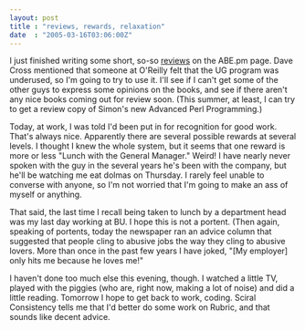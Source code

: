 ```yaml
---
layout: post
title : "reviews, rewards, relaxation"
date  : "2005-03-16T03:06:00Z"
---
```

I just finished writing some short, so-so <a href='http://abe-pm.manxome.org/wiki/index.cgi?BookLibrary'>reviews</a> on the ABE.pm page.  Dave Cross mentioned that someone at O'Reilly felt that the UG program was underused, so I'm going to try to use it.  I'll see if I can't get some of the other guys to express some opinions on the books, and see if there aren't any nice books coming out for review soon.  (This summer, at least, I can try to get a review copy of Simon's new Advanced Perl Programming.)

Today, at work, I was told I'd been put in for recognition for good work. That's always nice.  Apparently there are several possible rewards at several levels.  I thought I knew the whole system, but it seems that one reward is more or less "Lunch with the General Manager."  Weird!  I have nearly never spoken with the guy in the several years he's been with the company, but he'll be watching me eat dolmas on Thursday.  I rarely feel unable to converse with anyone, so I'm not worried that I'm going to make an ass of myself or anything.

That said, the last time I recall being taken to lunch by a department head was my last day working at BU.  I hope this is not a portent.  (Then again, speaking of portents, today the newspaper ran an advice column that suggested that people cling to abusive jobs the way they cling to abusive lovers.  More than once in the past few years I have joked, "[My employer] only hits me because he loves me!"

I haven't done too much else this evening, though.  I watched a little TV, played with the piggies (who are, right now, making a lot of noise) and did a little reading.  Tomorrow I hope to get back to work, coding.  Sciral Consistency tells me that I'd better do some work on Rubric, and that sounds like decent advice.

